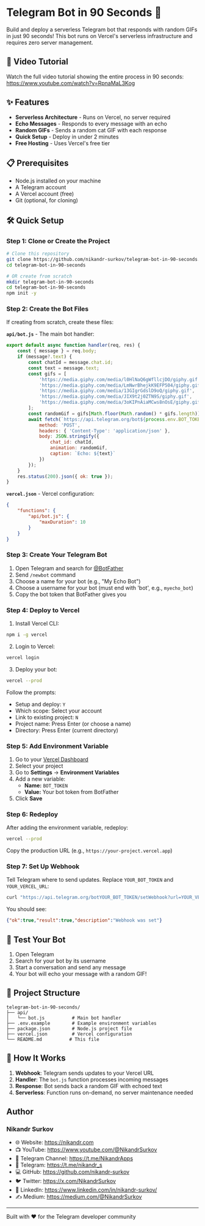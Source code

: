 # Telegram Bot in 90 Seconds 🚀

Build and deploy a serverless Telegram bot that responds with random GIFs in just 90 seconds! This bot runs on Vercel's serverless infrastructure and requires zero server management.

## 🎥 Video Tutorial

Watch the full video tutorial showing the entire process in 90 seconds: https://www.youtube.com/watch?v=RpnaMaL3Kog

## ✨ Features

- **Serverless Architecture** - Runs on Vercel, no server required
- **Echo Messages** - Responds to every message with an echo
- **Random GIFs** - Sends a random cat GIF with each response
- **Quick Setup** - Deploy in under 2 minutes
- **Free Hosting** - Uses Vercel's free tier

## 📋 Prerequisites

- Node.js installed on your machine
- A Telegram account
- A Vercel account (free)
- Git (optional, for cloning)

## 🛠️ Quick Setup

### Step 1: Clone or Create the Project

```bash
# Clone this repository
git clone https://github.com/nikandr-surkov/telegram-bot-in-90-seconds.git
cd telegram-bot-in-90-seconds

# OR create from scratch
mkdir telegram-bot-in-90-seconds
cd telegram-bot-in-90-seconds
npm init -y
```

### Step 2: Create the Bot Files

If creating from scratch, create these files:

**`api/bot.js`** - The main bot handler:
```javascript
export default async function handler(req, res) {
    const { message } = req.body;
    if (message?.text) {
        const chatId = message.chat.id;
        const text = message.text;
        const gifs = [
            'https://media.giphy.com/media/l0HlNaQ6gWfllcjDO/giphy.gif',
            'https://media.giphy.com/media/LmNwrBhejkK9EFP504/giphy.gif',
            'https://media.giphy.com/media/13GIgrGdslD9oQ/giphy.gif',
            'https://media.giphy.com/media/JIX9t2j0ZTN9S/giphy.gif',
            'https://media.giphy.com/media/3oKIPnAiaMCws8nOsE/giphy.gif'
        ];
        const randomGif = gifs[Math.floor(Math.random() * gifs.length)];
        await fetch(`https://api.telegram.org/bot${process.env.BOT_TOKEN}/sendAnimation`, {
            method: 'POST',
            headers: { 'Content-Type': 'application/json' },
            body: JSON.stringify({
                chat_id: chatId,
                animation: randomGif,
                caption: `Echo: ${text}`
            })
        });
    }
    res.status(200).json({ ok: true });
}
```

**`vercel.json`** - Vercel configuration:
```json
{
    "functions": {
        "api/bot.js": {
            "maxDuration": 10
        }
    }
}
```

### Step 3: Create Your Telegram Bot

1. Open Telegram and search for [@BotFather](https://t.me/botfather)
2. Send `/newbot` command
3. Choose a name for your bot (e.g., "My Echo Bot")
4. Choose a username for your bot (must end with 'bot', e.g., `myecho_bot`)
5. Copy the bot token that BotFather gives you

### Step 4: Deploy to Vercel

1. Install Vercel CLI:
```bash
npm i -g vercel
```

2. Login to Vercel:
```bash
vercel login
```

3. Deploy your bot:
```bash
vercel --prod
```

Follow the prompts:
- Setup and deploy: `Y`
- Which scope: Select your account
- Link to existing project: `N` 
- Project name: Press Enter (or choose a name)
- Directory: Press Enter (current directory)

### Step 5: Add Environment Variable

1. Go to your [Vercel Dashboard](https://vercel.com/dashboard)
2. Select your project
3. Go to **Settings** → **Environment Variables**
4. Add a new variable:
   - **Name:** `BOT_TOKEN`
   - **Value:** Your bot token from BotFather
5. Click **Save**

### Step 6: Redeploy

After adding the environment variable, redeploy:
```bash
vercel --prod
```

Copy the production URL (e.g., `https://your-project.vercel.app`)

### Step 7: Set Up Webhook

Tell Telegram where to send updates. Replace `YOUR_BOT_TOKEN` and `YOUR_VERCEL_URL`:

```bash
curl "https://api.telegram.org/botYOUR_BOT_TOKEN/setWebhook?url=YOUR_VERCEL_URL/api/bot"
```

You should see:
```json
{"ok":true,"result":true,"description":"Webhook was set"}
```

## 🎉 Test Your Bot

1. Open Telegram
2. Search for your bot by its username
3. Start a conversation and send any message
4. Your bot will echo your message with a random GIF!

## 📁 Project Structure

```
telegram-bot-in-90-seconds/
├── api/
│   └── bot.js          # Main bot handler
├── .env.example        # Example environment variables
├── package.json        # Node.js project file
├── vercel.json         # Vercel configuration
└── README.md          # This file
```

## 🔧 How It Works

1. **Webhook**: Telegram sends updates to your Vercel URL
2. **Handler**: The `bot.js` function processes incoming messages
3. **Response**: Bot sends back a random GIF with echoed text
4. **Serverless**: Function runs on-demand, no server maintenance needed

## Author
### Nikandr Surkov
- 🌐 Website: https://nikandr.com
- 📺 YouTube: https://www.youtube.com/@NikandrSurkov
- 📢 Telegram Channel: https://t.me/NikandrApps
- 📱 Telegram: https://t.me/nikandr_s
- 💻 GitHub: https://github.com/nikandr-surkov
- 🐦 Twitter: https://x.com/NikandrSurkov
- 💼 LinkedIn: https://www.linkedin.com/in/nikandr-surkov/
- ✍️ Medium: https://medium.com/@NikandrSurkov

---

Built with ❤️ for the Telegram developer community
